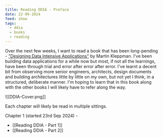 ```yaml
---
title: Reading DDIA - Preface
date: 22-09-2024
feed: show
tags:
  - ddia
  - books
  - reading
---
```

Over the next few weeks, I want to read a book that has been long-pending - ["Designing Data Intensive Applications"](https://www.amazon.in/Designing-Data-Intensive-Applications-Reliable-Maintainable/dp/9352135245) by Martin Kleppman. I've been building data applications for a while now but most, if not all the learnings, have been through trial and error after error after error. I've learnt a decent bit from observing more senior engineers, architects, design documents and building architectures little by little on my own, but not yet I think, in a structured, deliberate manner. I'm hoping to learn that in this book along with the other books I will likely have to refer along the way. 

![[DDIA-Cover.png]]

Each chapter will likely be read in multiple sittings. 

Chapter 1 (started 23rd Sep 2024) - 
- [[Reading DDIA - Part 1]]
- [[Reading DDIA - Part 2]]